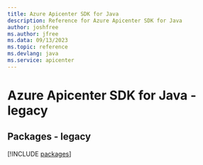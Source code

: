 ```yaml
---
title: Azure Apicenter SDK for Java
description: Reference for Azure Apicenter SDK for Java
author: joshfree
ms.author: jfree
ms.data: 09/13/2023
ms.topic: reference
ms.devlang: java
ms.service: apicenter
---
```

# Azure Apicenter SDK for Java - legacy
## Packages - legacy
[!INCLUDE [packages](apicenter-index.md)]